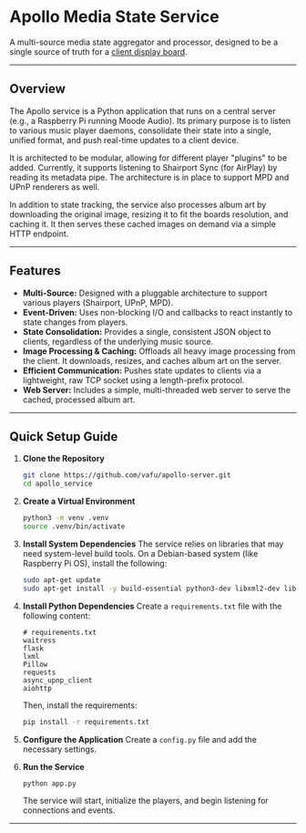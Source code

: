 # Apollo Media State Service

A multi-source media state aggregator and processor, designed to be a single source of truth for a [client display board](https://github.com/vafu/apollo-led-panel).

---
## Overview

The Apollo service is a Python application that runs on a central server (e.g., a Raspberry Pi running Moode Audio). Its primary purpose is to listen to various music player daemons, consolidate their state into a single, unified format, and push real-time updates to a client device.

It is architected to be modular, allowing for different player "plugins" to be added. Currently, it supports listening to Shairport Sync (for AirPlay) by reading its metadata pipe. The architecture is in place to support MPD and UPnP renderers as well.

In addition to state tracking, the service also processes album art by downloading the original image, resizing it to fit the boards resolution, and caching it. It then serves these cached images on demand via a simple HTTP endpoint.

---
## Features

* **Multi-Source:** Designed with a pluggable architecture to support various players (Shairport, UPnP, MPD).
* **Event-Driven:** Uses non-blocking I/O and callbacks to react instantly to state changes from players.
* **State Consolidation:** Provides a single, consistent JSON object to clients, regardless of the underlying music source.
* **Image Processing & Caching:** Offloads all heavy image processing from the client. It downloads, resizes, and caches album art on the server.
* **Efficient Communication:** Pushes state updates to clients via a lightweight, raw TCP socket using a length-prefix protocol.
* **Web Server:** Includes a simple, multi-threaded web server to serve the cached, processed album art.

---
## Quick Setup Guide

1.  **Clone the Repository**
    ```bash
    git clone https://github.com/vafu/apollo-server.git
    cd apollo_service
    ```

2.  **Create a Virtual Environment**
    ```bash
    python3 -m venv .venv
    source .venv/bin/activate
    ```

3.  **Install System Dependencies**
    The service relies on libraries that may need system-level build tools. On a Debian-based system (like Raspberry Pi OS), install the following:
    ```bash
    sudo apt-get update
    sudo apt-get install -y build-essential python3-dev libxml2-dev libxslt1-dev libjpeg-dev
    ```

4.  **Install Python Dependencies**
    Create a `requirements.txt` file with the following content:
    ```
    # requirements.txt
    waitress
    flask
    lxml
    Pillow
    requests
    async_upnp_client
    aiohttp
    ```
    Then, install the requirements:
    ```bash
    pip install -r requirements.txt
    ```

5.  **Configure the Application**
    Create a `config.py` file and add the necessary settings.

6.  **Run the Service**
    ```bash
    python app.py
    ```
    The service will start, initialize the players, and begin listening for connections and events.

---
